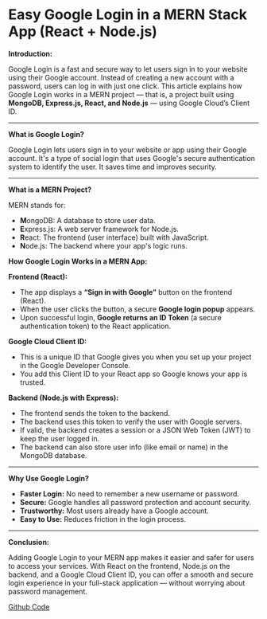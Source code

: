 
# Easy Google Login in a MERN Stack App (React + Node.js)

**Introduction:**

Google Login is a fast and secure way to let users sign in to your website using their Google account. Instead of creating a new account with a password, users can log in with just one click. This article explains how Google Login works in a MERN project — that is, a project built using **MongoDB, Express.js, React, and Node.js** — using Google Cloud’s Client ID.

---

**What is Google Login?**

Google Login lets users sign in to your website or app using their Google account. It's a type of social login that uses Google's secure authentication system to identify the user. It saves time and improves security.

---

**What is a MERN Project?**

MERN stands for:

* **M**ongoDB: A database to store user data.
* **E**xpress.js: A web server framework for Node.js.
* **R**eact: The frontend (user interface) built with JavaScript.
* **N**ode.js: The backend where your app's logic runs.



**How Google Login Works in a MERN App:**

**Frontend (React):**


* The app displays a **“Sign in with Google”** button on the frontend (React).
* When the user clicks the button, a secure **Google login popup** appears.
* Upon successful login, **Google returns an ID Token** (a secure authentication token) to the React application.


**Google Cloud Client ID:**

   * This is a unique ID that Google gives you when you set up your project in the Google Developer Console.
   * You add this Client ID to your React app so Google knows your app is trusted.

**Backend (Node.js with Express):**

   * The frontend sends the token to the backend.
   * The backend uses this token to verify the user with Google servers.
   * If valid, the backend creates a session or a JSON Web Token (JWT) to keep the user logged in.
   * The backend can also store user info (like email or name) in the MongoDB database.

---

**Why Use Google Login?**

* **Faster Login:** No need to remember a new username or password.
* **Secure:** Google handles all password protection and account security.
* **Trustworthy:** Most users already have a Google account.
* **Easy to Use:** Reduces friction in the login process.

---

**Conclusion:**

Adding Google Login to your MERN app makes it easier and safer for users to access your services. With React on the frontend, Node.js on the backend, and a Google Cloud Client ID, you can offer a smooth and secure login experience in your full-stack application — without worrying about password management.

 [Github Code](https://github.com/NasirSultan/Google-Auth-MERN)
